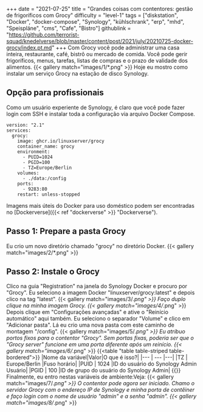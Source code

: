 +++
date = "2021-07-25"
title = "Grandes coisas com contentores: gestão de frigoríficos com Grocy"
difficulty = "level-1"
tags = ["diskstation", "Docker", "docker-compose", "Synology", "kühlschrank", "erp", "mhd", "Speispläne", "cms", "Cafe", "Bistro"]
githublink = "https://github.com/terrorist-squad/knedelverse/blob/master/content/post/2021/july/20210725-docker-grocy/index.pt.md"
+++
Com Grocy você pode administrar uma casa inteira, restaurante, café, bistrô ou mercado de comida. Você pode gerir frigoríficos, menus, tarefas, listas de compras e o prazo de validade dos alimentos.
{{< gallery match="images/1/*.png" >}}
Hoje eu mostro como instalar um serviço Grocy na estação de disco Synology.
## Opção para profissionais
Como um usuário experiente de Synology, é claro que você pode fazer login com SSH e instalar toda a configuração via arquivo Docker Compose.
```
version: "2.1"
services:
  grocy:
    image: ghcr.io/linuxserver/grocy
    container_name: grocy
    environment:
      - PUID=1024
      - PGID=100
      - TZ=Europe/Berlin
    volumes:
      - ./data:/config
    ports:
      - 9283:80
    restart: unless-stopped

```
Imagens mais úteis do Docker para uso doméstico podem ser encontradas no [Dockerverse]({{< ref "dockerverse" >}} "Dockerverse").
## Passo 1: Prepare a pasta Grocy
Eu crio um novo diretório chamado "grocy" no diretório Docker.
{{< gallery match="images/2/*.png" >}}

## Passo 2: Instale o Grocy
Clico na guia "Registration" na janela do Synology Docker e procuro por "Grocy". Eu seleciono a imagem Docker "linuxserver/grocy:latest" e depois clico na tag "latest".
{{< gallery match="images/3/*.png" >}}
Faço duplo clique na minha imagem Grocy.
{{< gallery match="images/4/*.png" >}}
Depois clique em "Configurações avançadas" e ative o "Reinício automático" aqui também. Eu seleciono o separador "Volume" e clico em "Adicionar pasta". Lá eu crio uma nova pasta com este caminho de montagem "/config".
{{< gallery match="images/5/*.png" >}}
Eu atribuo portos fixos para o contentor "Grocy". Sem portas fixas, poderia ser que o "Grocy server" funcione em uma porta diferente após um reinício.
{{< gallery match="images/6/*.png" >}}
{{<table "table table-striped table-bordered">}}
|Nome da variável|Valor|O que é isso?|
|--- | --- |---|
|TZ | Europe/Berlin |Fuso horário|
|PUID | 1024 |ID do usuário do Synology Admin Usuário|
|PGID |	100 |ID de grupo do usuário do Synology Admin|
{{</table>}}
Finalmente, eu entro nestas variáveis de ambiente:Veja:
{{< gallery match="images/7/*.png" >}}
O contentor pode agora ser iniciado. Chamo o servidor Grocy com o endereço IP de Synology e minha porta de contêiner e faço login com o nome de usuário "admin" e a senha "admin".
{{< gallery match="images/8/*.png" >}}


